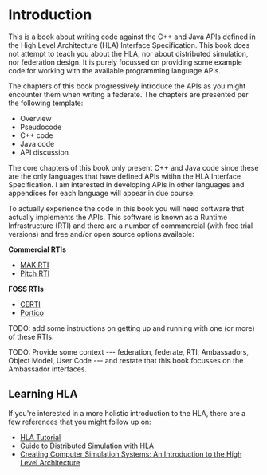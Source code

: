 # Introduction

This is a book about writing code against the C++ and Java APIs defined in the
High Level Architecture (HLA) Interface Specification. This book does not
attempt to teach you about the HLA, nor about distributed simulation, nor
federation design. It is purely focussed on providing some example code for
working with the available programming language APIs.

The chapters of this book progressively introduce the APIs as you might
encounter them when writing a federate. The chapters are presented per the
following template:

- Overview
- Pseudocode
- C++ code
- Java code
- API discussion

The core chapters of this book only present C++ and Java code since these are
the only languages that have defined APIs witihn the HLA Interface
Specification. I am interested in developing APIs in other languages and
appendices for each language will appear in due course.

To actually experience the code in this book you will need software that
actually implements the APIs. This software is known as a Runtime Infrastructure
(RTI) and there are a number of commmercial (with free trial versions) and free
and/or open source options available:

**Commercial RTIs**

- [MAK RTI](https://www.mak.com/products/link/mak-rti)
- [Pitch RTI](http://pitchtechnologies.com/prti/)

**FOSS RTIs**

- [CERTI](https://savannah.nongnu.org/projects/certi)
- [Portico](https://github.com/openlvc/portico)

TODO: add some instructions on getting up and running with one (or more) of
these RTIs.

TODO: Provide some context --- federation, federate, RTI, Ambassadors, Object
Model, User Code --- and restate that this book focusses on the Ambassador
interfaces.

## Learning HLA

If you're interested in a more holistic introduction to the HLA, there are a few
references that you might follow up on:

- [HLA Tutorial](http://pitchtechnologies.com/hlatutorial/)
- [Guide to Distributed Simulation with HLA](https://www.springer.com/gp/book/9783319612669)
- [Creating Computer Simulation Systems: An Introduction to the High Level Architecture](https://www.amazon.com/Creating-Computer-Simulation-Systems-Introduction/dp/0130225118/)
